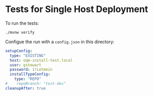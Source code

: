 # Tests for Single Host Deployment

To run the tests:

`./mvnw verify`

Configue the run with a `config.json` in this directory:

```yaml
setupConfig:
  type: "EXISTING"
  host: oqm-install-test.local
  user: gstewart
  password: 1!Letmein
  installTypeConfig:
    type: "REPO"
#    repoBranch: "test-dev"
cleanupAfter: true
```
